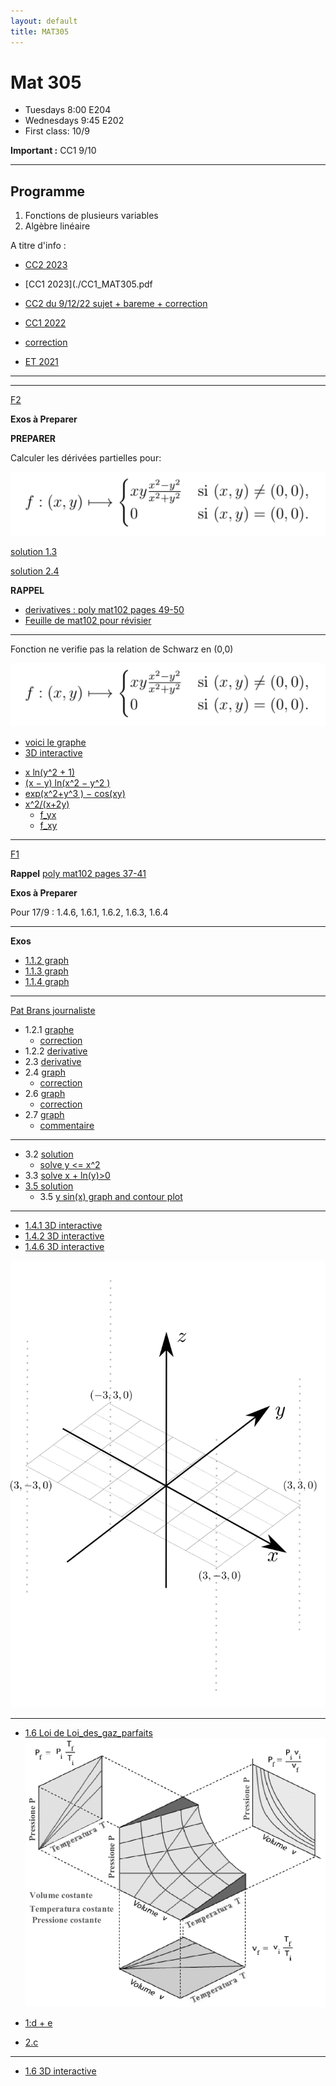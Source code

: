 ```yaml
---
layout: default
title: MAT305
---
```


# Mat 305


- Tuesdays 8:00 E204
- Wednesdays 9:45 E202
- First class: 10/9

**Important :** CC1 9/10



---

## Programme

1.  Fonctions de plusieurs variables
1.  Algèbre linéaire


A titre d'info   : 

- [CC2 2023](CC2_2023.pdf)
- [CC1 2023](./CC1_MAT305.pdf
- [CC2 du  9/12/22 sujet + bareme + correction](./CC2_MAT305.pdf)
- [CC1 2022](./CC1_MAT305_2022.pdf)
- [correction](./CC1_corr.pdf)

- [ET  2021](https://www-fourier.ujf-grenoble.fr/~eherscov/MAT305/ET-01.2022.pdf) 

<!-- - [CC1 du 8/10](./CC1_MAT305.pdf) -->
<!-- - [web page avec tous les documents](https://www-fourier.ujf-grenoble.fr/~eherscov/index-mat305-2022.php) -->
<!-- - [2021 TD archived page](./MAT305_index.md) -->
<!-- - [mes calculs](./uniqueness.pdf) -->


<!-- <!-1- - [Feuille diagonalisation](./diag.pdf) -1-> -->
<!-- <!-1- - [solutions](./sols.md) -1-> -->

<!-- - [Feuille inverses](./inverse.pdf) -->

---


<!-- **solutions noyau/image** -->

<!-- ker = {t[ 5 -2  1]} im = 1x + -1y + 2z = 0 --> 

<!-- ker = {t[  6 -15  28]} im = 1x + -1y + 2z = 0 --> 

<!-- ker = {t[ -6  13 -23]} im = -1x + 1y + 2z = 0 --> 

<!-- ker = {t[-3  3 -2]} im = -1x + 5y + -3z = 0 --> 

<!-- ker = {t[-12   7  -9]} im = 1x + -3y + -1z = 0 --> 

<!-- ker = {t[ -3  -1 -12]} im = -1x + -1y + -1z = 0 --> 

<!-- ker = {t[-5 -4 -4]} im = 5x + -1y + -1z = 0 --> 

<!-- ker = {t[  7  -3 -10]} im = -1x + -1y + 3z = 0 --> 

<!-- ker = {t[-6 -1  2]} im = -2x + 1y + -1z = 0 --> 

<!-- ker = {t[ 20 -13   3]} im = -1x + -1y + -1z = 0 -->


<!-- - [Multiplication etc.](./mult.pdf) -->
<!-- - [F3 calcul matriciel](./F3_2023exos.pdf) -->


<!-- - [Algebre lineaire](./polyMAT102-espace_vect.pdf) -->

<!-- --- -->

<!-- - [revision](./extra.pdf) -->
<!-- - [correction CC1](./CC1_mat305_2023.pdf) -->
<!-- <!-1- - [CC2 du  9/11/22 sujet + bareme + correction](./CC2_MAT305.pdf) -1-> -->


<!-- 	- [la courbe](https://www.wolframalpha.com/input?i=plot+%281+-+t%5E2%2C++t%5E3%2F4+-+3t%29) -->
<!-- 	- [vecteur velocite](https://www.wolframalpha.com/input?i=derivative+t+of++%281+-+t%5E2%2C++t%5E3%2F4+-+3t%29) -->
<!-- 	- [exo 2](https://www.wolframalpha.com/input?i=xy%5E2+%E2%88%92+y%5E3+%2B+log%281+%E2%88%92+x%5E2+%E2%88%92+y%5E2+%29) -->
<!-- 	- [f_yx](https://www.wolframalpha.com/input?i=derivate+y+of+y%5E2+-+%282+x%29%2F%281+-+x%5E2+-+y%5E2%29) -->
<!-- 	- [f_xy](https://www.wolframalpha.com/input?i=derivative+x+of+y+%282+x+-+3+y+-+2%2F%281+-+x%5E2+-+y%5E2%29%29) -->

<!-- --- -->

<!-- ## Exos a preparer -->

<!-- <!-1- - **Pour 20/9 preparer F1 exos 5 et 6.** -1-> -->
<!-- <!-1- - **Pour 21/9 preparer F1 exos 7 et 8** -1-> -->
<!-- <!-1- - **Pour 27/9 preparer F2 exo 2:** -1-> -->
<!-- <!-1- - **Pour 4/10 preparer F2 exo 6:** -1-> -->
<!-- <!-1- - **Pour 5/10 preparer F2 exo 7:** -1-> -->
<!-- <!-1- 	- calculer les derivees partielles pour chaque fonction -1-> -->
<!-- <!-1- 	- Verifier avec Wolfram ex [exo 2.1](https://www.wolframalpha.com/input?i=x+ln%28+y%5E2+%2B+1%29) -1-> -->
<!-- <!-1- <!-2- $\partial f/\partial x, \partial f/\partial y$ pour -2-> -1-> --> 


<!-- --- -->

<!-- ## Feuilles avec commentaires -->

<!-- - exo 1 --> 
<!-- 	1. OK -->
<!-- 	1. OK -->
<!-- 	1. OK -->
<!-- 	1. OK -->
<!-- 	1. OK --> 
<!-- 	1. non -->
<!-- 	1. OK -->
<!-- 	1. non -->
<!-- 	1. OK -->

<!-- - exo 4 a/ -->
<!-- 	1. OK -->
<!-- 	1. NON  $F_2(2,0), 2F_2(1,0)$ -->
<!-- 	1. OK -->
<!-- 	1. OK -->


<!-- - exo 5 [correction de 2021](./correction_f2exo6.pdf) -->

<!-- - exo 7-8 et 9-12 [correction](./correction_rest.pdf) -->
<!-- 	- [notes](http://mathix.org/linux/wp-content/uploads/2013/02/Expose-43.pdf) -->
<!-- 	- [les reflexions en chimie](https://fr.wikipedia.org/wiki/%C3%89nantiom%C3%A9rie#:~:text=L'%C3%A9nantiom%C3%A9rie%20est%20une%20propri%C3%A9t%C3%A9,deux%20%C3%A9nantiom%C3%A8res%20est%20dite%20chirale.) -->

<!-- --- -->


---

[F2](./F2_2024exos.pdf)

**Exos à Preparer**

**PREPARER** 
<!-- 1.1, 1.2, 2.1,2.2,2.3 -->
Calculer les dérivées partielles pour:

![pic](./not_schwarz.png)

[solution 1.3](./sol_2_1_3.html)

[solution 2.4](./sol_2_2_4.html)

<!-- Pour 26/9 : 1.2. Dérivées partielles, gradient --> 

<!-- Pour 27/9 : 1.3. Problème 1.1 (Équation des ondes). -->


**RAPPEL** 
-  [derivatives : poly mat102 pages 49-50](./mat102_functions.pdf)
- [Feuille de mat102 pour révisier](../MAT102/Fiche4-fonctions.pdf)

---

<!-- [Exo supplementaire](./supp_exo.pdf) -->

Fonction ne verifie pas la relation de Schwarz en (0,0) 

![pic](./not_schwarz.png)

- [voici le graphe](https://www.wolframalpha.com/input/?i=derivative+of+xy%28x%5E2-y%5E2%29%2F%28x%5E2%2By%5E2%29)
- [3D interactive](./monkey.html)

<!-- - [calculs](./f6_corr_bis.pdf) -->

<!-- Exo 1.2 -->

- [x ln(y^2 + 1)](https://www.wolframalpha.com/input?i=derivative+of+x+ln%28y%5E2+%2B+1%29)
- [(x − y) ln(x^2 − y^2 )](https://www.wolframalpha.com/input?i=derivative+of+%28x+%E2%88%92+y%29+ln%28x%5E2+%E2%88%92+y%5E2+%29%3B)
- [exp(x^2+y^3 ) − cos(xy)](https://www.wolframalpha.com/input?i=derivative+of+exp%28x%5E2%2By%5E3+%29+%E2%88%92+cos%28xy%29)
- [x^2/(x+2y)](https://www.wolframalpha.com/input?i=gradient+of+x%5E2%2F%28x%2B2y%29)
    - [f_yx](https://www.wolframalpha.com/input?i=derivate+by+y+of++%284xy+%2B+x%5E2%29%2F%28x%2B2y%29%5E2)
    - [f_xy](https://www.wolframalpha.com/input?i=derivative+by+x+of+-2x%5E2%2F%28x%2B2y%29%5E2)

<!-- **Problem** -->

<!-- - [demo interactif](https://demonstrations.wolfram.com/LaSuperpositionDeDeuxOndesFrench/) -->
<!-- - [ANC headphones](https://en.wikipedia.org/wiki/Noise-cancelling_headphones) -->


<!-- - [cos( x + y -1) for x from -4*pi to 4*pi](https://www.wolframalpha.com/input?i=plot+cos%28+x+%2B+y+-1%29+for+x+from+-4*pi+to+4*pi+) -->
<!-- - [cos( -x + y -1) for x from -4*pi to 4*pi](https://www.wolframalpha.com/input?i=plot+cos%28-+x+%2B+y+-1%29+for+x+from+-4*pi+to+4*pi+) -->
<!-- - [superposition](https://www.wolframalpha.com/input?i=plot+cos%28+x+%2B+y+-1%29+%2B+cos%28+-x+%2B+y+-1%29+for+x+from+-2*pi+to+2*pi+) -->


---

[F1](./F1_2024exos.pdf)


**Rappel** [poly mat102 pages 37-41](./mat102_functions.pdf)

**Exos à Preparer** 

Pour 17/9 : 1.4.6, 1.6.1, 1.6.2, 1.6.3, 1.6.4


<!-- <br> -->

<!-- - [gradient of sqrt(x^2+y^2)](https://www.wolframalpha.com/input?i=gradient+of+sqrt%28x%5E2%2By%5E2%29) -->
<!-- - [plot x + 2y + 3](https://www.wolframalpha.com/input?i=plot+x+%2B+2y+%2B+3) -->
<!-- - [plot x^2 − 9y^2](https://www.wolframalpha.com/input?i=plot+x%5E2+%E2%88%92+9y%5E2) -->


<!-- - pour 19/9 Exercice 1.5 (Équation d’état des gaz parfaits)- [sur wikipedia](https://fr.wikipedia.org/wiki/Loi_des_gaz_parfaits) -->




---

**Exos**


- [1.1.2 graph](https://www.wolframalpha.com/input?i=plot+-2x+%2B+3)
- [1.1.3 graph](https://www.wolframalpha.com/input?i=plot++1+%2B+1%2F%28x+%2B+2%29)
- [1.1.4 graph](https://www.wolframalpha.com/input?i=plot++%7C2x+-3%7C)

---

[Pat Brans journaliste](https://www.cio.com/profile/pat-brans/)

- 1.2.1 [graphe](https://www.wolframalpha.com/input?i=plot+x%5E2+-2x+%2B1)
    - [correction](./sol_model.pdf)
- 1.2.2 [derivative](https://www.wolframalpha.com/input?i=derivative+sqrt%283+-+2x%29)
- 2.3 [derivative](https://www.wolframalpha.com/input?i=derivative+1%2F%28x%5E2%2B1%29)
- 2.4 [graph](https://www.wolframalpha.com/input?i=plot+%28x-1%29%2F%28x%2B1%29)
    - [correction](./sol_2_4.html)
- 2.6 [graph](https://www.wolframalpha.com/input?i=plot+exp%28-x%5E2%29)
    - [correction](./sol_2_6.html)
- 2.7 [graph](https://www.wolframalpha.com/input?i=plot+cos%281%2Fx%29+for+x+from+0+to+pi)
    - [commentaire](./sol_2_7.html)

---

- 3.2 [solution](./sol_3_2.html)
    - [solve y <= x^2](https://www.wolframalpha.com/input?i=solve++y+%3C%3D+x%5E2)
- 3.3 [solve  x + ln(y)>0](https://www.wolframalpha.com/input?i=solve++x+%2B+ln%28y%29%3E0)
- [3.5 solution](./sol_3_5.html) 
    - 3.5 [y sin(x) graph and contour plot](https://www.wolframalpha.com/input?i=plot+y+sin%28x%29++for+x+from+-2pi+to+2pi+and++y+from+-1+to+1)

---

- [1.4.1 3D interactive](./cone.html)
- [1.4.2 3D interactive](./half_pipe.html)
- [1.4.6 3D interactive](./plane_x.html)


![pic](./grid.png)

---

- [1.6 Loi de
Loi_des_gaz_parfaits](https://fr.wikipedia.org/wiki/Loi_des_gaz_parfaits)
![graph](./ideal_gas.png)

- [1:d + e](https://www.wolframalpha.com/input?i=plot+xy+for+x+from+0+to+10+and+y+from+0+to+10)
- [2.c](https://www.wolframalpha.com/input?i=plot+y%2Fx+for+x+from+0+to+2+and+y+from+0+to+2)

---

- [1.6 3D interactive](./cos_cone.html)


